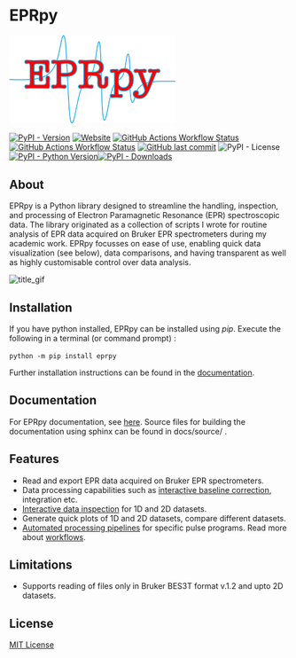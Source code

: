 # EPRpy

<img src="https://raw.githubusercontent.com/davistdaniel/EPRpy/refs/heads/main/docs/source/images/eprpy_logo.png" alt="eprpy_logo" width="300">

[![PyPI - Version](https://img.shields.io/pypi/v/eprpy)](https://pypi.org/project/eprpy/) [![Website](https://img.shields.io/website?url=https%3A%2F%2Fdavistdaniel.github.io%2FEPRpy%2F&up_message=online&down_message=offline&label=Docs)](https://davistdaniel.github.io/EPRpy/) [![GitHub Actions Workflow Status](https://img.shields.io/github/actions/workflow/status/davistdaniel/eprpy/deploy-docs.yml?label=Docs)](https://github.com/davistdaniel/EPRpy/actions/workflows/deploy-docs.yml) [![GitHub Actions Workflow Status](https://img.shields.io/github/actions/workflow/status/davistdaniel/eprpy/test-eprpy.yml?label=Tests)](https://github.com/davistdaniel/EPRpy/actions/workflows/test-eprpy.yml) [![GitHub last commit](https://img.shields.io/github/last-commit/davistdaniel/EPRpy)](https://github.com/davistdaniel/EPRpy/commits/main/) ![PyPI - License](https://img.shields.io/pypi/l/eprpy) [![PyPI - Python Version](https://img.shields.io/pypi/pyversions/eprpy)](https://davistdaniel.github.io/EPRpy/installation.html#setting-up-eprpy)[![PyPI - Downloads](https://img.shields.io/pypi/dm/eprpy)](https://pypi.org/project/eprpy/)

## About

EPRpy is a Python library designed to streamline the handling, inspection, and processing of Electron Paramagnetic Resonance (EPR) spectroscopic data. The library originated as a collection of scripts I wrote for routine analysis of EPR data acquired on Bruker EPR spectrometers during my academic work. EPRpy focusses on ease of use, enabling quick data visualization (see below), data comparisons, and having transparent as well as highly customisable control over data analysis.

<img src="https://github.com/davistdaniel/EPRpy/raw/main/docs/source/images/title_gif.gif" alt="title_gif">

## Installation

If you have python installed, EPRpy can be installed using *pip*. Execute the following in a terminal (or command prompt) :

`python -m pip install eprpy`

Further installation instructions can be found in the [documentation](https://davistdaniel.github.io/EPRpy/).

## Documentation

For EPRpy documentation, see [here](https://davistdaniel.github.io/EPRpy/). Source files for building the documentation using sphinx can be found in docs/source/ .

## Features

* Read and export EPR data acquired on Bruker EPR spectrometers.
* Data processing capabilities such as [interactive baseline correction](https://davistdaniel.github.io/EPRpy/notebooks/examples.html#Baseline-correction), integration etc.
* [Interactive data inspection](https://davistdaniel.github.io/EPRpy/plotting.html#interactive-plots) for 1D and 2D datasets.
* Generate quick plots of 1D and 2D datasets, compare different datasets.
* [Automated processing pipelines](https://davistdaniel.github.io/EPRpy/notebooks/examples.html#Workflows) for specific pulse programs. Read more about [workflows](https://davistdaniel.github.io/EPRpy/workflows.html).

## Limitations
* Supports reading of files only in Bruker BES3T format v.1.2 and upto 2D datasets.

## License
[MIT License](https://github.com/davistdaniel/EPRpy/blob/main/LICENSE)
